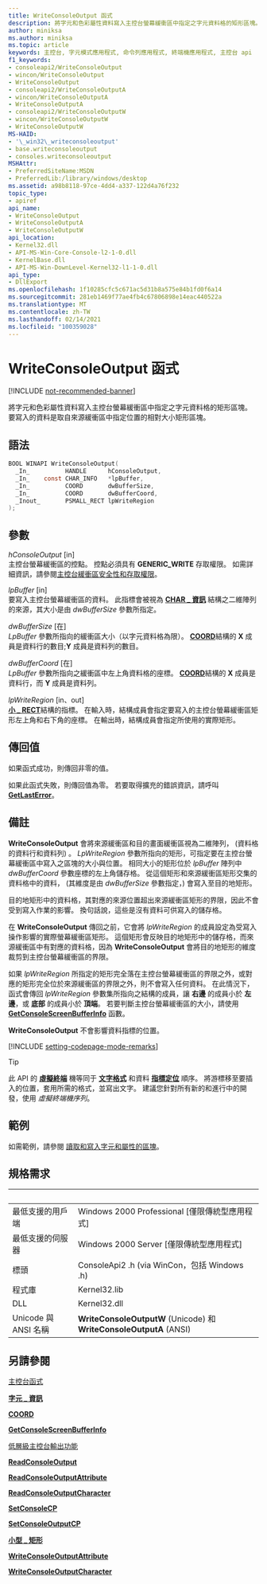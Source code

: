 ```yaml
---
title: WriteConsoleOutput 函式
description: 將字元和色彩屬性資料寫入主控台螢幕緩衝區中指定之字元資料格的矩形區塊。
author: miniksa
ms.author: miniksa
ms.topic: article
keywords: 主控台, 字元模式應用程式, 命令列應用程式, 終端機應用程式, 主控台 api
f1_keywords:
- consoleapi2/WriteConsoleOutput
- wincon/WriteConsoleOutput
- WriteConsoleOutput
- consoleapi2/WriteConsoleOutputA
- wincon/WriteConsoleOutputA
- WriteConsoleOutputA
- consoleapi2/WriteConsoleOutputW
- wincon/WriteConsoleOutputW
- WriteConsoleOutputW
MS-HAID:
- '\_win32\_writeconsoleoutput'
- base.writeconsoleoutput
- consoles.writeconsoleoutput
MSHAttr:
- PreferredSiteName:MSDN
- PreferredLib:/library/windows/desktop
ms.assetid: a98b8118-97ce-4dd4-a337-122d4a76f232
topic_type:
- apiref
api_name:
- WriteConsoleOutput
- WriteConsoleOutputA
- WriteConsoleOutputW
api_location:
- Kernel32.dll
- API-MS-Win-Core-Console-l2-1-0.dll
- KernelBase.dll
- API-MS-Win-DownLevel-Kernel32-l1-1-0.dll
api_type:
- DllExport
ms.openlocfilehash: 1f10285cfc5c671ac5d31b8a575e84b1fd0f6a14
ms.sourcegitcommit: 281eb1469f77ae4fb4c67806898e14eac440522a
ms.translationtype: MT
ms.contentlocale: zh-TW
ms.lasthandoff: 02/14/2021
ms.locfileid: "100359028"
---
```

# <a name="writeconsoleoutput-function"></a>WriteConsoleOutput 函式

[!INCLUDE [not-recommended-banner](./includes/not-recommended-banner.md)]

將字元和色彩屬性資料寫入主控台螢幕緩衝區中指定之字元資料格的矩形區塊。 要寫入的資料是取自來源緩衝區中指定位置的相對大小矩形區塊。

## <a name="syntax"></a>語法

```C
BOOL WINAPI WriteConsoleOutput(
  _In_          HANDLE      hConsoleOutput,
  _In_    const CHAR_INFO   *lpBuffer,
  _In_          COORD       dwBufferSize,
  _In_          COORD       dwBufferCoord,
  _Inout_       PSMALL_RECT lpWriteRegion
);
```

## <a name="parameters"></a>參數

*hConsoleOutput* \[in\]  
主控台螢幕緩衝區的控點。 控點必須具有 **GENERIC\_WRITE** 存取權限。 如需詳細資訊，請參閱[主控台緩衝區安全性和存取權限](console-buffer-security-and-access-rights.md)。

*lpBuffer* \[in\]  
要寫入主控台螢幕緩衝區的資料。 此指標會被視為 [**CHAR \_ 資訊**](char-info-str.md) 結構之二維陣列的來源，其大小是由 *dwBufferSize* 參數所指定。

*dwBufferSize* \[在\]  
*LpBuffer* 參數所指向的緩衝區大小（以字元資料格為限）。 [**COORD**](coord-str.md)結構的 **X** 成員是資料行的數目;**Y** 成員是資料列的數目。

*dwBufferCoord* \[在\]  
*LpBuffer* 參數所指向之緩衝區中左上角資料格的座標。 [**COORD**](coord-str.md)結構的 **X** 成員是資料行，而 **Y** 成員是資料列。

*lpWriteRegion* \[in、out\]  
[**小 \_ RECT**](small-rect-str.md)結構的指標。 在輸入時，結構成員會指定要寫入的主控台螢幕緩衝區矩形左上角和右下角的座標。 在輸出時，結構成員會指定所使用的實際矩形。

## <a name="return-value"></a>傳回值

如果函式成功，則傳回非零的值。

如果此函式失敗，則傳回值為零。 若要取得擴充的錯誤資訊，請呼叫 [**GetLastError**](/windows/win32/api/errhandlingapi/nf-errhandlingapi-getlasterror)。

## <a name="remarks"></a>備註

**WriteConsoleOutput** 會將來源緩衝區和目的畫面緩衝區視為二維陣列， (資料格的資料行和資料列) 。 *LpWriteRegion* 參數所指向的矩形，可指定要在主控台螢幕緩衝區中寫入之區塊的大小與位置。 相同大小的矩形位於 *lpBuffer* 陣列中 *dwBufferCoord* 參數座標的左上角儲存格。 從這個矩形和來源緩衝區矩形交集的資料格中的資料， (其維度是由 *dwBufferSize* 參數指定，) 會寫入至目的地矩形。

目的地矩形中的資料格，其對應的來源位置超出來源緩衝區矩形的界限，因此不會受到寫入作業的影響。 換句話說，這些是沒有資料可供寫入的儲存格。

在 **WriteConsoleOutput** 傳回之前，它會將 *lpWriteRegion* 的成員設定為受寫入操作影響的實際螢幕緩衝區矩形。 這個矩形會反映目的地矩形中的儲存格，而來源緩衝區中有對應的資料格，因為 **WriteConsoleOutput** 會將目的地矩形的維度裁剪到主控台螢幕緩衝區的界限。

如果 *lpWriteRegion* 所指定的矩形完全落在主控台螢幕緩衝區的界限之外，或對應的矩形完全位於來源緩衝區的界限之外，則不會寫入任何資料。 在此情況下，函式會傳回 *lpWriteRegion* 參數集所指向之結構的成員，讓 **右邊** 的成員小於 **左邊**，或 **底部** 的成員小於 **頂端**。 若要判斷主控台螢幕緩衝區的大小，請使用 [**GetConsoleScreenBufferInfo**](getconsolescreenbufferinfo.md) 函數。

**WriteConsoleOutput** 不會影響資料指標的位置。

[!INCLUDE [setting-codepage-mode-remarks](./includes/setting-codepage-mode-remarks.md)]

> [!TIP]
> 此 API 的 **[虛擬終端](console-virtual-terminal-sequences.md)** 機等同于 **[文字格式](console-virtual-terminal-sequences.md#text-formatting)** 和資料 **[指標定位](console-virtual-terminal-sequences.md#cursor-positioning)** 順序。 將游標移至要插入的位置，套用所需的格式，並寫出文字。 建議您針對所有新的和進行中的開發，使用 _虛擬終端機序列_。

## <a name="examples"></a>範例

如需範例，請參閱 [讀取和寫入字元和屬性的區塊](reading-and-writing-blocks-of-characters-and-attributes.md)。

## <a name="requirements"></a>規格需求

| &nbsp; | &nbsp; |
|-|-|
| 最低支援的用戶端 | Windows 2000 Professional \[僅限傳統型應用程式\] |
| 最低支援的伺服器 | Windows 2000 Server \[僅限傳統型應用程式\] |
| 標頭 | ConsoleApi2 .h (via WinCon，包括 Windows .h)  |
| 程式庫 | Kernel32.lib |
| DLL | Kernel32.dll |
| Unicode 與 ANSI 名稱 | **WriteConsoleOutputW** (Unicode) 和 **WriteConsoleOutputA** (ANSI)  |

## <a name="see-also"></a>另請參閱

[主控台函式](console-functions.md)

[**字元 \_ 資訊**](char-info-str.md)

[**COORD**](coord-str.md)

[**GetConsoleScreenBufferInfo**](getconsolescreenbufferinfo.md)

[低層級主控台輸出功能](low-level-console-output-functions.md)

[**ReadConsoleOutput**](readconsoleoutput.md)

[**ReadConsoleOutputAttribute**](readconsoleoutputattribute.md)

[**ReadConsoleOutputCharacter**](readconsoleoutputcharacter.md)

[**SetConsoleCP**](setconsolecp.md)

[**SetConsoleOutputCP**](setconsoleoutputcp.md)

[**小型 \_ 矩形**](small-rect-str.md)

[**WriteConsoleOutputAttribute**](writeconsoleoutputattribute.md)

[**WriteConsoleOutputCharacter**](writeconsoleoutputcharacter.md)